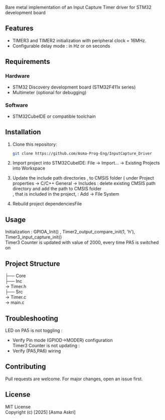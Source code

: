 Bare metal implementation  of an Input Capture Timer driver for STM32 development board 
## Features
- TIMER3 and TIMER2 initialization with peripheral clock = 16MHz.
- Configurable delay mode : in Hz or on seconds
## Requirements
### Hardware
- STM32 Discovery development board (STM32F411x series)
- Multimeter (optional for debugging)
### Software
- STM32CubeIDE or compatible toolchain
## Installation
1. Clone this repository:
   ```bash
   git clone https://github.com/Asma-Prog-Eng/InputCapture_Driver
   
2. Import project into STM32CubeIDE:
File → Import... → Existing Projects into Workspace

3. Update the include path directories ,  to CMSIS folder ( under Project properties -> C/C++ General -> Includes : delete existing CMSIS path directory and  add the path to CMSIS folder <br />,
   that is included in the project, : Add -> File System <br />

4. Rebuild project dependenciesFile 

## Usage
Initialization : GPIOA_Init() , Timer2_output_compare_init(1, 'h'), Timer3_input_capture_init() <br />
Timer3 Counter is updated with value of 2000, every time PA5 is switched on

## Project Structure

├── Core<br />
├── Inc<br />  → Timer.h <br />
├── Src<br /> → Timer.c<br /> → main.c

## Troubleshooting

LED on PA5 is not toggling : <br />
- Verify Pin mode (GPIOD->MODER) configuration <br />
Timer3 Counter is not updating : <br />
- Verify (PA5,PA6) wiring 
## Contributing
Pull requests are welcome. For major changes, open an issue first.

## License
MIT License <br />
Copyright (c) [2025] [Asma Askri]
